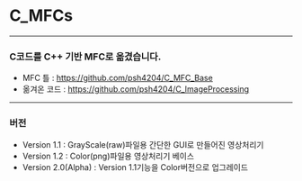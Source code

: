 # C_MFCs
--------------------------------
### C코드를 C++ 기반 MFC로 옮겼습니다.

* MFC 틀 : https://github.com/psh4204/C_MFC_Base
* 옮겨온 코드 : https://github.com/psh4204/C_ImageProcessing

---------------------------------
### 버전 
* Version 1.1 : GrayScale(raw)파일용 간단한 GUI로 만들어진 영상처리기
* Version 1.2 : Color(png)파일용 영상처리기 베이스
* Version 2.0(Alpha) : Version 1.1기능을 Color버전으로 업그레이드 
